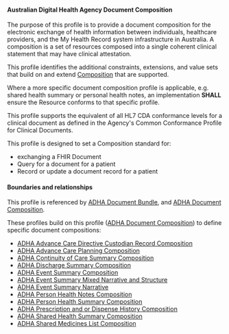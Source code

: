 #### Australian Digital Health Agency Document Composition
The purpose of this profile is to provide a document composition for the electronic exchange of health information between individuals, healthcare providers, and the My Health Record system infrastructure in Australia. A composition is a set of resources composed into a single coherent clinical statement that may have clinical attestation.

This profile identifies the additional constraints, extensions, and value sets that build on and extend [Composition](http://hl7.org/fhir/R4/composition.html) that are supported. 

Where a more specific document composition profile is applicable, e.g. shared health summary or personal health notes, an implementation **SHALL** ensure the Resource conforms to that specific profile.

This profile supports the equivalent of all HL7 CDA conformance levels for a clinical document as defined in the Agency's Common Conformance Profile for Clinical Documents.

This profile is designed to set a Composition standard for:
* exchanging a FHIR Document
* Query for a document for a patient
* Record or update a document record for a patient

#### Boundaries and relationships
This profile is referenced by 
[ADHA Document Bundle](StructureDefinition-dh-bundle-document-1.html), and
[ADHA Document Composition](StructureDefinition-dh-composition-document-1.html).

These profiles build on this profile ([ADHA Document Composition](StructureDefinition-dh-composition-document-1.html)) to define specific document compositions:
* [ADHA Advance Care Directive Custodian Record Composition](StructureDefinition-dh-composition-acdcr-1.html) 
* [ADHA Advance Care Planning Composition](StructureDefinition-dh-composition-acp-1.html) 
* [ADHA Continuity of Care Summary Composition](StructureDefinition-dh-composition-cocs-1.html)
* [ADHA Discharge Summary Composition](StructureDefinition-dh-composition-ds-1.html)
* [ADHA Event Summary Composition](StructureDefinition-dh-composition-es-1.html) 
* [ADHA Event Summary Mixed Narrative and Structure](StructureDefinition-dh-composition-es-mix-1.html) 
* [ADHA Event Summary Narrative](StructureDefinition-dh-composition-es-narrative-1.html) 
* [ADHA Person Health Notes Composition](StructureDefinition-dh-composition-phn-1.html) 
* [ADHA Person Health Summary Composition](StructureDefinition-dh-composition-phs-1.html) 
* [ADHA Prescription and or Dispense History Composition](StructureDefinition-dh-composition-pdl-1.html)
* [ADHA Shared Health Summary Composition](StructureDefinition-dh-composition-shs-1.html)
* [ADHA Shared Medicines List Composition](StructureDefinition-dh-composition-sml-1.html)